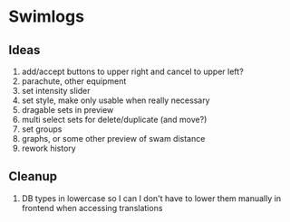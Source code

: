 # Swimlogs

## Ideas

1. add/accept buttons to upper right and cancel to upper left?
2. parachute, other equipment
3. set intensity slider
4. set style, make only usable when really necessary
5. dragable sets in preview
6. multi select sets for delete/duplicate (and move?)
7. set groups
8. graphs, or some other preview of swam distance
9. rework history

## Cleanup

1. DB types in lowercase so I can I don't have to lower them manually in frontend
   when accessing translations
